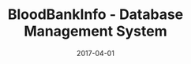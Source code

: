 ---
layout: project
type: project
image: images/dbms.jpg
title: BloodBankInfo - Database Management System
# All dates must be YYYY-MM-DD format!
date: 2017-04-01
labels:
  - DBMS
  - PostgreSQL
  - Python
permalink: https://github.com/uday96/BloodBankInfo-MyDatabase
summary: Designed my own database including relational schema and a Python interface for SQL queries.
---